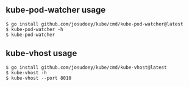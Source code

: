 ## kube-pod-watcher usage

```
$ go install github.com/josudoey/kube/cmd/kube-pod-watcher@latest
$ kube-pod-watcher -h
$ kube-pod-watcher
```


## kube-vhost usage

```
$ go install github.com/josudoey/kube/cmd/kube-vhost@latest
$ kube-vhost -h
$ kube-vhost --port 8010
```